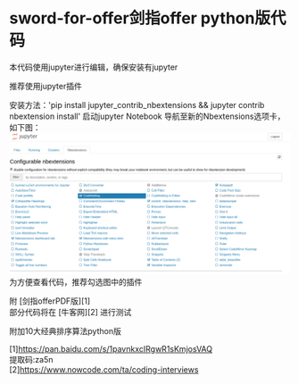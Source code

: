 # sword-for-offer剑指offer python版代码

本代码使用jupyter进行编辑，确保安装有jupyter

推荐使用jupyter插件

安装方法：'pip install jupyter_contrib_nbextensions && jupyter contrib nbextension install'
启动jupyter Notebook 导航至新的Nbextensions选项卡，如下图：
![Nbextensions选项卡](./nbextension.png)
为方便查看代码，推荐勾选图中的插件

附 [剑指offerPDF版][1]  
部分代码将在 [牛客网][2] 进行测试  

附加10大经典排序算法python版  

[1]https://pan.baidu.com/s/1pavnkxcIRgwR1sKmjosVAQ  
提取码:za5n  
[2]https://www.nowcode.com/ta/coding-interviews